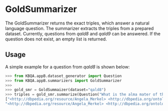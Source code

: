 # GoldSummarizer

The GoldSummarizer returns the exact triples, which answer a natural language question. The summarizer extracts the triples from a prepared dataset. Currently, questions from _qald8_ and _qald9_ can be answered. If the question does not exist, an empty list is returned.

## Usage

A simple example for a question from _qald8_ is shown below:

```python
>>> from KBQA.appB.dataset_generator import Question
>>> from KBQA.appB.summarizers import GoldSummarizer
>>>
>>> gold_smr = GoldSummaizer(dataset="qald8")
>>> triples = gold_smr.summarize(Question("What is the alma mater of the chancellor of Germany Angela Merkel?"))
["<http://dbpedia.org/resource/Angela_Merkel> <http://dbpedia.org/ontology/almaMater> <http://dbpedia.org/resource/German_Academy_of_Sciences_at_Berlin>",
"<http://dbpedia.org/resource/Angela_Merkel> <http://dbpedia.org/ontology/almaMater> <http://dbpedia.org/resource/Leipzig_University>"]
```
